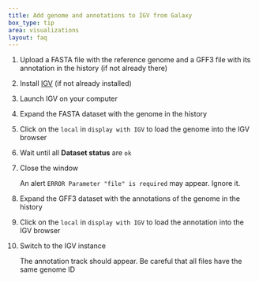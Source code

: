 ```yaml
---
title: Add genome and annotations to IGV from Galaxy
box_type: tip
area: visualizations
layout: faq
---
```


1. Upload a FASTA file with the reference genome and a GFF3 file with its annotation in the history (if not already there)
1. Install [IGV](https://software.broadinstitute.org/software/igv/download) (if not already installed)
2. Launch IGV on your computer
2. Expand the FASTA dataset with the genome in the history
3. Click on the `local` in `display with IGV` to load the genome into the IGV browser
4. Wait until all **Dataset status** are `ok`
5. Close the window

   An alert `ERROR Parameter "file" is required` may appear. Ignore it.

2. Expand the GFF3 dataset with the annotations of the genome in the history
3. Click on the `local` in `display with IGV` to load the annotation into the IGV browser
5. Switch to the IGV instance

   The annotation track should appear. Be careful that all files have the same genome ID
